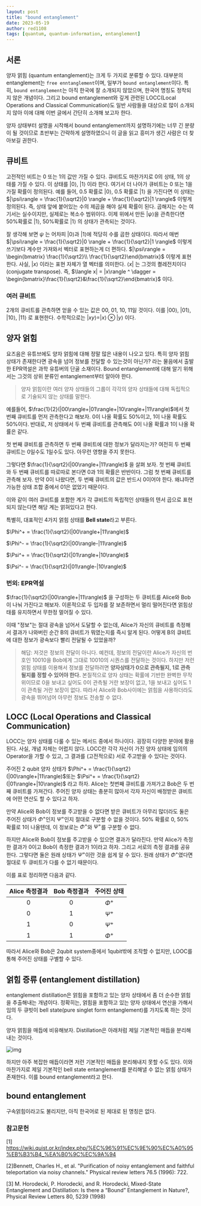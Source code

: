 ```yaml
---
layout: post
title: "bound entanglement"
date: 2023-05-19
author: red1108
tags: [quantum, quantum-information, entanglement]
---
```


## 서론

양자 얽힘 (quantum entanglement)는 크게 두 가지로 분류할 수 있다. 대부분의 entanglement는 `free enntanglement`이며, 일부가 `bound entanglement`이다. 특히, `bound entanglement`는 아직 한국에 잘 소개되지 않았으며, 한국어 명칭도 정착되지 않은 개념이다. 그리고 bound entanglement와 깊게 관련된 LOCC(Local Operations and Classical Communication)도 일반 사람들을 대상으로 많이 소개되지 않아 이에 대해 이번 글에서 간단히 소개해 보고자 한다.

양자 상태부터 설명을 시작해서 bound entanglement까지 설명하기에는 너무 긴 분량이 될 것이므로 초반부는 간략하게 설명하였으니 이 글을 읽고 흥미가 생긴 사람은 더 찾아보길 권한다.

## 큐비트

고전적인 비트는 0 또는 1의 값만 가질 수 있다. 큐비트도 마찬가지로 0의 상태, 1의 상태를 가질 수 있다. 이 상태를  $|0 \rangle$, $|1 \rangle$ 이라 한다. 여기서 더 나아가 큐비트는 0 또는 1을 가질 확률이 정의된다. 예를 들어, 0.5 확률로 $|0 \rangle$, 0.5 확률로 $|1 \rangle$ 을 가진다면 이 상태는 $|\psi\rangle = \frac{1}{\sqrt2}|0 \rangle + \frac{1}{\sqrt2}|1 \rangle$ 이렇게 정의된다. 즉, 상태 앞에 붙어있는 수의 제곱을 해야 실제 확률이 된다. 곱해지는 수는 여기서는 실수이지만, 실제로는 복소수 범위이다.
이제 위에서 만든 $|\psi\rangle$을 관측한다면 50%확률로 $|1\rangle$, 50%확률로 $|1\rangle$ 의 상태가 관측되는 것이다.

잘 생각해 보면 $\psi$ 는 어차피 $|0 \rangle$과 $|1 \rangle$에 적당히 수를 곱한 상태이다. 따라서 매번 $|\psi\rangle = \frac{1}{\sqrt2}|0 \rangle + \frac{1}{\sqrt2}|1 \rangle$ 이렇게 쓰기보다 계수만 가져와서 벡터로 표현하는게 더 편하다. $|\psi\rangle = \begin{bmatrix} \frac{1}{\sqrt2}\\ \frac{1}{\sqrt2}\end{bmatrix}$ 이렇게 표현한다. 사실, $|x\rangle$ 이라는 표현 자체가 열 벡터를 의미한다. $\langle x|$ 는 그것의 켤레전치이다(conjugate transpose). 즉, $\langle x| = |x\rangle ^ \dagger = \begin{bmatrix}\frac{1}{\sqrt2}&\frac{1}{\sqrt2}\end{bmatrix}$ 이다.


### 여러 큐비트

2개의 큐비트를 관측하면 얻을 수 있는 값은 00, 01, 10, 11일 것이다. 이를 $|00\rangle$, $|01\rangle$, $|10\rangle$, $|11\rangle$ 로 표현한다. 수학적으로는 $|xy\rangle = |x\rangle \otimes |y\rangle$ 이다.

## 양자 얽힘

요즈음은 유튜브에도 양자 얽힘에 대해 정말 많은 내용이 나오고 있다. 특히 양자 얽힘 상태가 존재한다면 광속을 넘어 정보를 전달할 수 있는것이 아닌가? 라는 물음에서 출발한 EPR역설은 과학 유튜버의 단골 소재이다. Bound entanglement에 대해 알기 위해서는 그것의 상위 분류인 entanglement부터 알아야 한다.

> 양자 얽힘이란 여러 양자 상태들의 그룹이 각각의 양자 상태들에 대해 독립적으로 기술되지 않는 상태를 말한다.

예를들어, $\frac{1}{2}(|00\rangle+|01\rangle+|10\rangle+|11\rangle)$에서 첫 번째 큐비트를 먼저 관측한다고 해보자. 0이 나올 확률도 50%이고, 1이 나올 확률도 50%이다. 반대로, 저 상태에서 두 번째 큐비트를 관측해도 0이 나올 확률과 1이 나올 확률은 같다.

첫 번째 큐비트를 관측하면 두 번째 큐비트에 대한 정보가 달라지는가? 여전히 두 번째 큐비트는 0일수도 1일수도 있다. 아무런 영향을 주지 못한다.

그렇다면 $\frac{1}{\sqrt2}(|00\rangle+|11\rangle)$ 을 살펴 보자. 첫 번째 큐비트와 두 번째 큐비트를 따로따로 본다면 0과 1의 확률은 반반이다. 그럼 첫 번째 큐비트를 관측해 보자. 만약 0이 나왔다면, 두 번째 큐비트의 값은 반드시 0이어야 한다. 왜냐하면 가능한 상태 조합 중에서 01은 없었기 때문이다.

이와 같이 여러 큐비트를 포함한 계가 각 큐비트의 독립적인 상태들의 텐서 곱으로 표현되지 않는다면 해당 계는 얽혀있다고 한다.

특별히, 대표적인 4가지 얽힘 상태를 **Bell state**라고 부른다.

$\Phi^+ = \frac{1}{\sqrt2}(|00\rangle+|11\rangle)$

$\Phi^- = \frac{1}{\sqrt2}(|00\rangle-|11\rangle)$

$\Psi^+ = \frac{1}{\sqrt2}(|01\rangle+|10\rangle)$

$\Psi^- = \frac{1}{\sqrt2}(|01\rangle-|10\rangle)$

### 번외: EPR역설

$\frac{1}{\sqrt2}(|00\rangle+|11\rangle)$ 을 구성하는 두 큐비트를 Alice와 Bob이 나눠 가진다고 해보자. 이론적으로 두 입자를 잘 보존하면서 멀리 떨어진다면 얽힘상태를 유지하면서 무한정 멀어질 수 있다.

이때 "정보"는 절대 광속을 넘어서 도달할 수 없는데, Alice가 자신의 큐비트를 측정해서 결과가 나와버린 순간 B의 큐비트가 뭐였는지를 즉시 알게 된다. 어떻게 B의 큐비트에 대한 정보가 광속보다 빨리 전달될 수 있었을까?

> 해답: 저것은 정보의 전달이 아니다. 예컨데, 정보의 전달이란 Alice가 자신의 번호인 10010을 Bob에게 그대로 10010의 시퀀스를 전달하는 것이다. 하지만 저런 얽힘 상태를 이용해서 정보를 전달하려면 **양자상태가 0으로 관측될지, 1로 관측될지를 정할 수 있어야 한다.** 본질적으로 양자 상태는 확률에 기반한 완벽한 무작위이므로 0을 보내고 싶어도 0이 관측될 거란 보장이 없고, 1을 보내고 싶어도 1이 관측될 거란 보장이 없다. 따라서 Alice와 Bob사이에는 얽힘을 사용하더라도 광속을 뛰어넘어 아무런 정보도 전송할 수 없다.

## LOCC (Local Operations and Classical Communication)

LOCC는 양자 상태를 다룰 수 있는 메서드 중에서 하나이다. 굉장히 다양한 분야에 활용된다. 사실, 개념 자체는 어렵지 않다. LOCC란 각각 자신이 가진 양자 상태에 임의의 Operator을 가할 수 있고, 그 결과를 (고전적으로) 서로 주고받을 수 있다는 것이다.

주어진 2 qubit 양자 상태가 $\Phi^+ = \frac{1}{\sqrt2}(|00\rangle+|11\rangle)$또는 $\Psi^+ = \frac{1}{\sqrt2}(|01\rangle+|10\rangle)$ 라고 하자. Alice는 첫번째 큐비트를 가져가고 Bob은 두 번째 큐비트를 가져간다. 주어진 양자 상태는 충분히 많아서 각자 자신이 배정받은 큐비트에 어떤 연산도 할 수 있다고 하자.

만약 Alice와 Bob이 정보를 주고받을 수 없다면 받은 큐비트가 아무리 많더라도 둘은 주어진 상태가 $\Phi^+$인지 $\Psi^+$인지 절대로 구분할 수 없을 것이다. 50% 확률로 0, 50% 확률로 1이 나올텐데, 이 정보로는 $\Phi^+$와  $\Psi^+$를 구분할 수 없다.

하지만 Alice와 Bob이 정보를 주고받을 수 있으면 결과가 달라진다. 만약 Alice가 측정한 결과가 0이고 Bob이 측정한 결과가 1이라고 하자. 그리고 서로의 측정 결과를 공유한다. 그렇다면 둘은 원래 상태가 $\Psi^+$이란 것을 쉽게 알 수 있다. 원래 상태가 $\Phi^+$였다면 절대로 두 큐비트가 다를 수 없기 때문이다.

이를 표로 정리하면 다음과 같다.

|Alice 측정결과|Bob 측정결과|주어진 상태|
|:---:|:---:|:---:|
|0|0|$\Phi^+$|
|0|1|$\Psi^+$|
|1|0|$\Psi^+$|
|1|1|$\Phi^+$|

따라서 Alice와 Bob은 2qubit system중에서 1qubit밖에 조작할 수 없지만, LOOC를 통해 주어진 상태를 구별할 수 있다.

## 얽힘 증류 (entanglement distillation)

entanglement distillation은 얽힘을 포함하고 있는 양자 상태에서 좀 더 순수한 얽힘을 추출해내는 개념이다. 정확히는, 얽힘을 포함하고 있는 양자 상태에서 연산을 가해서 임의 두 큐빗이 bell state(pure singlet form entanglement)를 가지도록 하는 것이다.

양자 얽힘을 매듭에 비유해보자. Distillation은 아래처럼 제일 기본적인 매듭을 분리해내는 것이다.

![img](https://images.pexels.com/photos/4021575/pexels-photo-4021575.jpeg?auto=compress&cs=tinysrgb&w=1260&h=750&dpr=2)

하지만 아주 복잡한 매듭이라면 저런 기본적인 매듭을 분리해내지 못할 수도 있다. 이와 마찬가지로 제일 기본적인 bell state entanglement를 분리해낼 수 없는 얽힘 상태가 존재한다. 이를 bound entanglement라고 한다.


## bound entanglement

구속얽힘이라고도 불리지만, 아직 한국어로 된 제대로 된 명칭은 없다.

### 참고문헌

[1] https://wiki.quist.or.kr/index.php/%EC%96%91%EC%9E%90%EC%A0%95%EB%B3%B4_%EA%B0%9C%EC%9A%94

[2]Bennett, Charles H., et al. "Purification of noisy entanglement and faithful teleportation via noisy channels." Physical review letters 76.5 (1996): 722.

[3] M. Horodecki, P. Horodecki, and R. Horodecki, Mixed-State Entanglement and Distillation: Is there a “Bound” Entanglement in Nature?, Physical Review Letters 80, 5239 (1998)